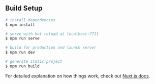 ## Build Setup

```bash
# install dependencies
$ npm install

# serve with hot reload at localhost:7711
$ npm run serve

# build for production and launch server
$ npm run dev

# generate static project
$ npm run build
```

For detailed explanation on how things work, check out [Nuxt.js docs](https://nuxtjs.org).
